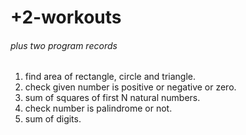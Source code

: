 # +2-workouts
###### plus two program records

1. find area of rectangle, circle and triangle.
2. check given number is positive or negative or zero.
3. sum of squares of first N natural numbers.
4. check number is palindrome or not.
5. sum of digits.

